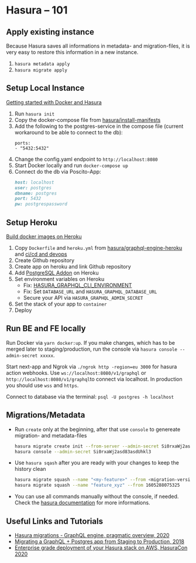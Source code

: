 # Hasura – 101

## Apply existing instance

Because Hasura saves all informations in metadata- and migration-files, it is very easy to restore this information in a new instance.

1. `hasura metadata apply`
2. `hasura migrate apply`

## Setup Local Instance

[Getting started with Docker and Hasura](https://hasura.io/docs/1.0/graphql/manual/getting-started/docker-simple.html)

1. Run `hasura init`
2. Copy the docker-compose file from [hasura/install-manifests](https://github.com/hasura/graphql-engine/tree/master/install-manifests)
3. Add the following to the postgres-service in the compose file (current workaround to be able to connect to the db):
   ```docker
   ports:
   - "5432:5432"
   ```
4. Change the config.yaml endpoint to `http://localhost:8080`
5. Start Docker locally and run `docker-compose up`
6. Connect do the db via Poscito-App:
   ```md
   host: localhost
   user: postgres
   dbname: postgres
   port: 5432
   pw: postgrespassword
   ```

## Setup Heroku

[Build docker images on Heroku](https://devcenter.heroku.com/articles/build-docker-images-heroku-yml)

1. Copy `Dockerfile` and `heroku.yml` from [hasura/graphql-engine-heroku](https://github.com/hasura/graphql-engine-heroku) and [ci/cd and devops](https://github.com/joshuarobs/obscure-hamlet-63320)
2. Create Github repository
3. Create app on heroku and link Github repository
4. Add [PostgreSQL Addon](https://www.heroku.com/postgres) on Heroku
5. Set environment variables on Heroku
   - Fix: [HASURA_GRAPHQL_CLI_ENVIRONMENT](https://github.com/hasura/graphql-engine/issues/4651)
   - Fix: Set `DATABASE_URL` and `HASURA_GRAPHQL_DATABASE_URL`
   - Secure your API via `HASURA_GRAPHQL_ADMIN_SECRET`
6. Set the stack of your app to `container`
7. Deploy

## Run BE and FE locally

Run Docker via `yarn docker:up`. If you make changes, which has to be merged later to staging/production, run the console via `hasura console --admin-secret xxxxx`.

Start next-app and Ngrok via `./ngrok http -region=eu 3000` for hasura action webhooks. Use `ws://localhost:8080/v1/graphql` or `http://localhost:8080/v1/graphql`to connect via localhost. In production you should use `wss` and `https`.

Connect to database via the terminal: `psql -U postgres -h localhost`

## Migrations/Metadata

- Run `create` only at the beginning, after that use `console` to genereate migration- and metadata-files

  ```zsh
  hasura migrate create init --from-server --admin-secret Si0rxaWj2asd83asdUhkl3
  hasura console --admin-secret Si0rxaWj2asd83asdUhkl3
  ```

- Use `hasura sqash` after you are ready with your changes to keep the history clean

  ```zsh
  hasura migrate squash --name "<my-feature>" --from <migration-version>
  hasura migrate squash --name "feature_xyz" --from 1605288075325
  ```

- You can use all commands manually without the console, if needed. Check the [hasura documentation](https://hasura.io/docs/1.0/graphql/manual/migrations/index.html) for more informations.

## Useful Links and Tutorials

- [Hasura migrations - GraphQL engine, pragmatic overview, 2020](https://www.youtube.com/watch?v=edeJZz022AY)
- [Migrating a GraphQL + Postgres app from Staging to Production, 2018](https://www.youtube.com/watch?v=cGjH_HjkWiU)
- [Enterprise grade deployment of your Hasura stack on AWS, HasuraCon 2020](https://www.youtube.com/watch?v=za0i5yLdgxI)
